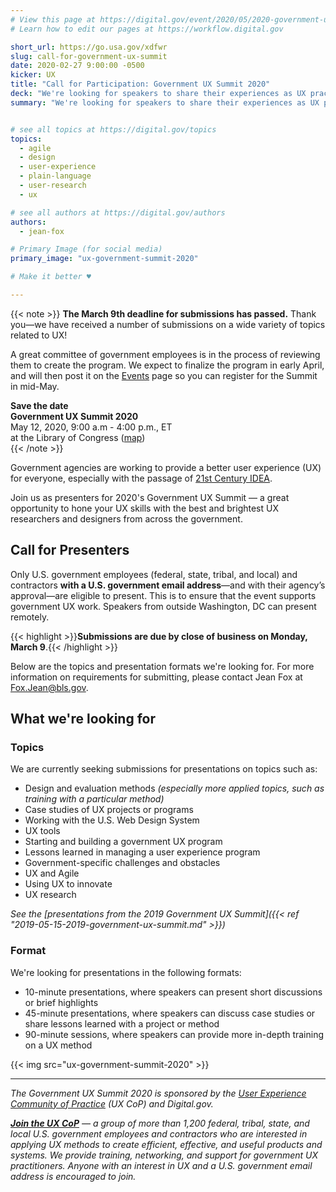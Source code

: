 ```yaml
---
# View this page at https://digital.gov/event/2020/05/2020-government-ux-summit
# Learn how to edit our pages at https://workflow.digital.gov

short_url: https://go.usa.gov/xdfwr
slug: call-for-government-ux-summit
date: 2020-02-27 9:00:00 -0500
kicker: UX
title: "Call for Participation: Government UX Summit 2020"
deck: "We're looking for speakers to share their experiences as UX practitioners in government."
summary: "We're looking for speakers to share their experiences as UX practitioners in government."


# see all topics at https://digital.gov/topics
topics:
  - agile
  - design
  - user-experience
  - plain-language
  - user-research
  - ux

# see all authors at https://digital.gov/authors
authors:
  - jean-fox

# Primary Image (for social media)
primary_image: "ux-government-summit-2020"

# Make it better ♥

---
```


{{< note >}}
**The March 9th deadline for submissions has passed.** Thank you&mdash;we have received a number of submissions on a wide variety of topics related to UX! 

A great committee of government employees is in the process of reviewing them to create the program. We expect to finalize the program in early April, and will then post it on the [Events](https://digital.gov/events/) page so you can register for the Summit in mid-May. 

**Save the date**<br/>
**Government UX Summit 2020**<br/>
May 12, 2020, 9:00 a.m - 4:00 p.m., ET<br/>
at the Library of Congress ([map](https://www.google.com/maps/place/Library+of+Congress/@38.888684,-77.0069077,17z/data=!3m2!4b1!5s0x89b7b82bf81714b1:0xb306acf1c3a0b282!4m5!3m4!1s0x390feef68ef83a4d:0x46cbb296f4de3eec!8m2!3d38.888684!4d-77.004719))<br/>
{{< /note >}}

Government agencies are working to provide a better user experience (UX) for everyone, especially with the passage of [21st Century IDEA](https://digital.gov/topics/21st-century-idea/). 

Join us as presenters for 2020's Government UX Summit — a great opportunity to hone your UX skills with the best and brightest UX researchers and designers from across the government. 

## Call for Presenters

Only U.S. government employees (federal, state, tribal, and local) and contractors **with a U.S. government email address**&mdash;and with their agency’s approval&mdash;are eligible to present. This is to ensure that the event supports government UX work. Speakers from outside Washington, DC can present remotely. 

{{< highlight >}}**Submissions are due by close of business on Monday, March 9**.{{< /highlight >}} 

Below are the topics and presentation formats we're looking for. For more information on requirements for submitting, please contact Jean Fox at [Fox.Jean@bls.gov](mailto:Fox.Jean@bls.gov). 

## What we're looking for

### Topics 

We are currently seeking submissions for presentations on topics such as:

 - Design and evaluation methods _(especially more applied topics, such as training with a particular method)_
 - Case studies of UX projects or programs
 - Working with the U.S. Web Design System
 - UX tools
 - Starting and building a government UX program
 - Lessons learned in managing a user experience program
 - Government-specific challenges and obstacles
 - UX and Agile
 - Using UX to innovate
 - UX research

_See the [presentations from the 2019 Government UX Summit]({{< ref "2019-05-15-2019-government-ux-summit.md" >}})_

### Format 

We're looking for presentations in the following formats:

 - 10-minute presentations, where speakers can present short discussions or brief highlights
 - 45-minute presentations, where speakers can discuss case studies or share lessons learned with a project or method
 - 90-minute sessions, where speakers can provide more in-depth training on a UX method

{{< img src="ux-government-summit-2020" >}}

---

_The Government UX Summit 2020 is sponsored by the [User Experience Community of Practice](https://digital.gov/communities/user-experience/) (UX CoP) and Digital.gov._

_[**Join the UX CoP**](https://digital.gov/communities/user-experience/) &mdash; a group of more than 1,200 federal, tribal, state, and local U.S. government employees and contractors who are interested in applying UX methods to create efficient, effective, and useful products and systems. We provide training, networking, and support for government UX practitioners. Anyone with an interest in UX and a U.S. government email address is encouraged to join._
